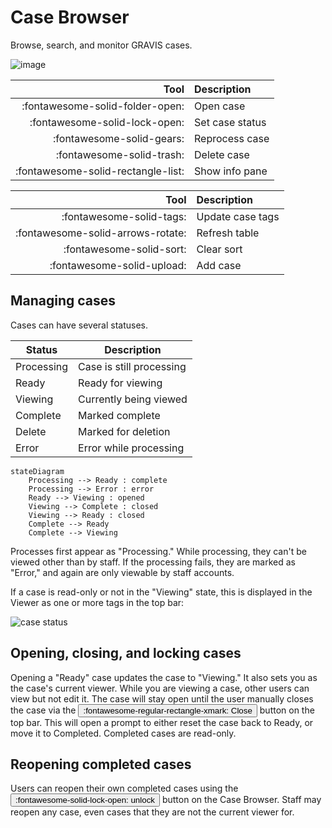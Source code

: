 # Case Browser

Browse, search, and monitor GRAVIS cases. 

![image](site:images/case_browser.png)

<div class="grid menu-btns" markdown>

| Tool                               | Description      |
| ----------------------------------:|:---------------- |
| :fontawesome-solid-folder-open:    | Open case        |
| :fontawesome-solid-lock-open:      | Set case status  |
| :fontawesome-solid-gears:          | Reprocess case   |
| :fontawesome-solid-trash:          | Delete case      |
| :fontawesome-solid-rectangle-list: | Show info pane   |

| Tool                               | Description      |
| ----------------------------------:|:---------------- |
| :fontawesome-solid-tags:           | Update case tags |
| :fontawesome-solid-arrows-rotate:  | Refresh table    |
| :fontawesome-solid-sort:           | Clear sort       |
| :fontawesome-solid-upload:         | Add case         |
</div>

## Managing cases
Cases can have several statuses. 

<div class="grid" markdown>

| Status | Description |
| ------ | ----------- |
| Processing | Case is still processing |
| Ready | Ready for viewing |
| Viewing | Currently being viewed |
| Complete | Marked complete |
| Delete | Marked for deletion |
| Error | Error while processing |


``` mermaid
stateDiagram
    Processing --> Ready : complete
    Processing --> Error : error
    Ready --> Viewing : opened
    Viewing --> Complete : closed
    Viewing --> Ready : closed
    Complete --> Ready
    Complete --> Viewing
```
</div>

Processes first appear as "Processing." While processing, they can't be viewed other than by staff. If the processing fails, they are marked as "Error," and again are only viewable by staff accounts.

If a case is read-only or not in the "Viewing" state, this is displayed in the Viewer as one or more tags in the top bar:

![case status](site:images/case-status-tags.png)

## Opening, closing, and locking cases

Opening a "Ready" case updates the case to "Viewing." It also sets you as the case's current viewer. While you are viewing a case, other users can view but not edit it. The case will stay open until the user manually closes the case via the <button>:fontawesome-regular-rectangle-xmark: Close</button> button on the top bar. This will open a prompt to either reset the case back to Ready, or move it to Completed. Completed cases are read-only.

## Reopening completed cases

Users can reopen their own completed cases using the <button>:fontawesome-solid-lock-open: unlock</button> button on the Case Browser. Staff may reopen any case, even cases that they are not the current viewer for. 

